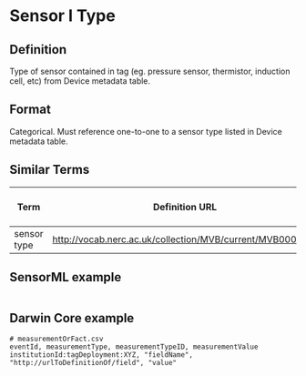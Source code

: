 # Sensor I Type

## Definition 
Type of sensor contained in tag (eg. pressure sensor, thermistor, induction cell, etc) from Device metadata table.

## Format
Categorical. Must reference one-to-one to a sensor type listed in Device metadata table.

## Similar Terms 
|Term|Definition URL|Source Vocabulary Publisher/Creator|
|----|----------|-----------------|
|sensor type|http://vocab.nerc.ac.uk/collection/MVB/current/MVB000170/|Movebank|

## SensorML example
```xml

```
## Darwin Core example
```csv
# measurementOrFact.csv
eventId, measurementType, measurementTypeID, measurementValue
institutionId:tagDeployment:XYZ, "fieldName", "http://urlToDefinitionOf/field", "value"
```
